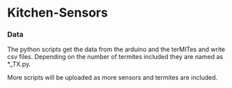 # Kitchen-Sensors

### Data

The python scripts get the data from the arduino and the terMITes and write csv files. Depending on the number of termites included they are named as *_TX.py.

More scripts will be uploaded as more sensors and termites are included.
